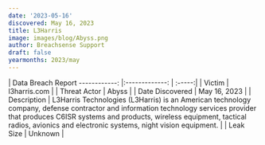```yaml
---
date: '2023-05-16'
discovered: May 16, 2023
title: L3Harris
image: images/blog/Abyss.png
author: Breachsense Support
draft: false
yearmonths: 2023/may
---
```



| Data Breach Report
------------:     |:-------------:    | :-----:|
| Victim      | l3harris.com      | 
| Threat Actor      | Abyss      | 
| Date Discovered      | May 16, 2023      | 
| Description      | L3Harris Technologies (L3Harris) is an American technology company, defense contractor and information technology services provider that produces C6ISR systems and products, wireless equipment, tactical radios, avionics and electronic systems, night vision equipment.      | 
| Leak Size      | Unknown      | 

